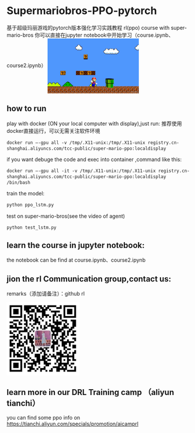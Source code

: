 # Supermariobros-PPO-pytorch
基于超级玛丽游戏的pytorch版本强化学习实践教程
rl(ppo) course with super-mario-bros
你可以直接在jupyter notebook中开始学习（course.ipynb、course2.ipynb）
<img src="/doc/timg.jpeg" width = "250" height = "150" alt="" align=center />

## how to run
play with docker (ON your local computer with display),just run:
推荐使用docker直接运行，可以无需关注软件环境
```
docker run —-gpu all -v /tmp/.X11-unix:/tmp/.X11-unix registry.cn-shanghai.aliyuncs.com/tcc-public/super-mario-ppo:localdisplay 
```

if you want debuge the code and exec into container ,command like this:
```
docker run —-gpu all -it -v /tmp/.X11-unix:/tmp/.X11-unix registry.cn-shanghai.aliyuncs.com/tcc-public/super-mario-ppo:localdisplay  /bin/bash
```

train the model:
```Python
python ppo_lstm.py
```

test on super-mario-bros(see the video of agent)
```
python test_lstm.py
```


## learn the course in jupyter notebook:
the notebook can be find at course.ipynb、course2.ipynb

## jion the rl Communication group,contact us:
remarks（添加请备注）：github rl

<img src="/doc/20201201160554.jpg" width = "200" height = "200" alt="" align=center />

## learn more in our DRL Training camp （aliyun tianchi）
you can find some ppo info on https://tianchi.aliyun.com/specials/promotion/aicamprl
